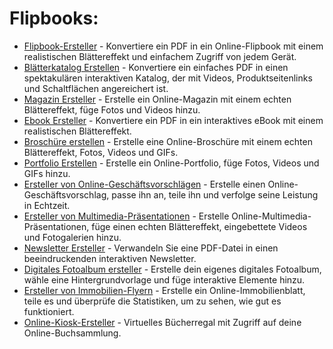 # Flipbooks:
<ul>
  <li><a href="https://publuu.com/de/flipbook-erstellen/">Flipbook-Ersteller</a> - Konvertiere ein PDF in ein Online-Flipbook mit einem realistischen Blättereffekt und einfachem Zugriff von jedem Gerät.</li>
  <li><a href="https://publuu.com/de/blatterkatalog-erstellen/">Blätterkatalog Erstellen</a> - Konvertiere ein einfaches PDF in einen spektakulären interaktiven Katalog, der mit Videos, Produktseitenlinks und Schaltflächen angereichert ist.</li>
  <li><a href="https://publuu.com/de/magazin-erstellen/">Magazin Ersteller</a> - Erstelle ein Online-Magazin mit einem echten Blättereffekt, füge Fotos und Videos hinzu.</li>
  <li><a href="https://publuu.com/de/ebook-erstellen/">Ebook Ersteller</a> - Konvertiere ein PDF in ein interaktives eBook mit einem realistischen Blättereffekt.</li>
  <li><a href="https://publuu.com/de/broschure-erstellen/">Broschüre erstellen</a> - Erstelle eine Online-Broschüre mit einem echten Blättereffekt, Fotos, Videos und GIFs.</li>
  <li><a href="https://publuu.com/de/portfolio-erstellen/">Portfolio Erstellen</a> - Erstelle ein Online-Portfolio, füge Fotos, Videos und GIFs hinzu.</li>
  <li><a href="https://publuu.com/de/angebot-erstellen/">Ersteller von Online-Geschäftsvorschlägen</a> - Erstelle einen Online-Geschäftsvorschlag, passe ihn an, teile ihn und verfolge seine Leistung in Echtzeit.</li>
  <li><a href="https://publuu.com/de/prasentation-erstellen/">Ersteller von Multimedia-Präsentationen</a> - Erstelle Online-Multimedia-Präsentationen, füge einen echten Blättereffekt, eingebettete Videos und Fotogalerien hinzu.</li>
  <li><a href="https://publuu.com/de/newsletter-erstellen/">Newsletter Ersteller</a> - Verwandeln Sie eine PDF-Datei in einen beeindruckenden interaktiven Newsletter.</li>
  <li><a href="https://publuu.com/de/digitales-fotoalbum-erstellen/">Digitales Fotoalbum ersteller</a> - Erstelle dein eigenes digitales Fotoalbum, wähle eine Hintergrundvorlage und füge interaktive Elemente hinzu.</li>
  <li><a href="https://publuu.com/de/immobilien-flyer-erstellen/">Ersteller von Immobilien-Flyern</a> - Erstelle ein Online-Immobilienblatt, teile es und überprüfe die Statistiken, um zu sehen, wie gut es funktioniert.</li>
  <li><a href="https://publuu.com/de/online-kiosk/">Online-Kiosk-Ersteller</a> - Virtuelles Bücherregal mit Zugriff auf deine Online-Buchsammlung.</li>
</ul>
